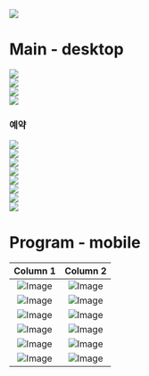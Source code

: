 
<div><img src="https://github.com/jingom368/oumtt/assets/67932739/e03c6766-908e-4281-99ab-4ec08456938f"></div>
<h1>Main - desktop</h1>
<div><img src="https://github.com/jingom368/oumtt/assets/67932739/b42a78b8-5026-40ab-a7a6-3de351373d56"></div>
<div><img src="https://github.com/jingom368/oumtt/assets/67932739/c819cfe0-ab64-4678-b83f-624f8b75a856"></div>
<div><img src="https://github.com/jingom368/oumtt/assets/67932739/48296d86-24f3-435c-9a9e-e1e3152ead15"></div>
<div><img src="https://github.com/jingom368/oumtt/assets/67932739/e14b08d6-9986-49a7-94df-f48cb9b39f31"></div>
<h3>예약</h3>
<div><img src="https://github.com/jingom368/oumtt/assets/67932739/eb0c3bdc-cb38-4daa-9e1d-8364b5ef0149"></div>
<div><img src="https://github.com/jingom368/oumtt/assets/67932739/fa96d0c8-2c6c-4971-9bd2-0172dc379988"></div>
<div><img src="https://github.com/jingom368/oumtt/assets/67932739/1b2df324-2578-4437-af5e-5231fa6fb0aa"></div>
<div><img src="https://github.com/jingom368/oumtt/assets/67932739/a89e366b-19eb-4925-a274-26c94c1da4c5"></div>
<div><img src="https://github.com/jingom368/oumtt/assets/67932739/9462fd70-6b7a-4625-a9ef-3fd3a8f1fa07"></div>
<div><img src="https://github.com/jingom368/oumtt/assets/67932739/b4df6d9b-06ec-4c0c-8e28-e7a6f93e0fd8"></div>
<div><img src="https://github.com/jingom368/oumtt/assets/67932739/ce2c3c9d-cad1-471c-85e8-121cc99265a1"></div>
<div><img src="https://github.com/jingom368/oumtt/assets/67932739/99a9a767-86cb-49e9-b590-3ca9bb46c6be"></div>

<h1>Program - mobile</h1>

| Column 1 | Column 2 |
|:--------:|:--------:|
| ![Image](https://github.com/jingom368/oumtt/assets/67932739/bbbf3f41-a52b-4c75-b1a0-34280745cb8e) | ![Image](https://github.com/jingom368/oumtt/assets/67932739/999aa3bf-a32d-4ab4-88b9-ff2451243dbd) |
| ![Image](https://github.com/jingom368/oumtt/assets/67932739/fad58478-c2e4-47ea-94b3-8f78704dca7f) | ![Image](https://github.com/jingom368/oumtt/assets/67932739/6db12935-d19c-4ae1-b0d8-d6afb8cc46c9) |
| ![Image](https://github.com/jingom368/oumtt/assets/67932739/345d11ee-6f6b-4a19-9173-84a98ce6d1a0) | ![Image](https://github.com/jingom368/oumtt/assets/67932739/8d46427e-d5e7-44de-96a8-616f27a49b51) |
| ![Image](https://github.com/jingom368/oumtt/assets/67932739/185fd568-5cd3-4ee9-865d-769151a5d376) | ![Image](https://github.com/jingom368/oumtt/assets/67932739/f0544fa5-303a-4c39-a0c6-ed215810bfcb) |
| ![Image](https://github.com/jingom368/oumtt/assets/67932739/d70db9eb-10ae-4764-b37c-9fbf7d0cf36a) | ![Image](https://github.com/jingom368/oumtt/assets/67932739/2c6d529d-0977-4877-a3e2-fbcaf84f7cf7) |
| ![Image](https://github.com/jingom368/oumtt/assets/67932739/772cc791-0435-48f2-9bc2-0424b5cebd52) | ![Image](https://github.com/jingom368/oumtt/assets/67932739/eb7ff4c1-704a-47fd-8794-422b1d94d9cf) |
